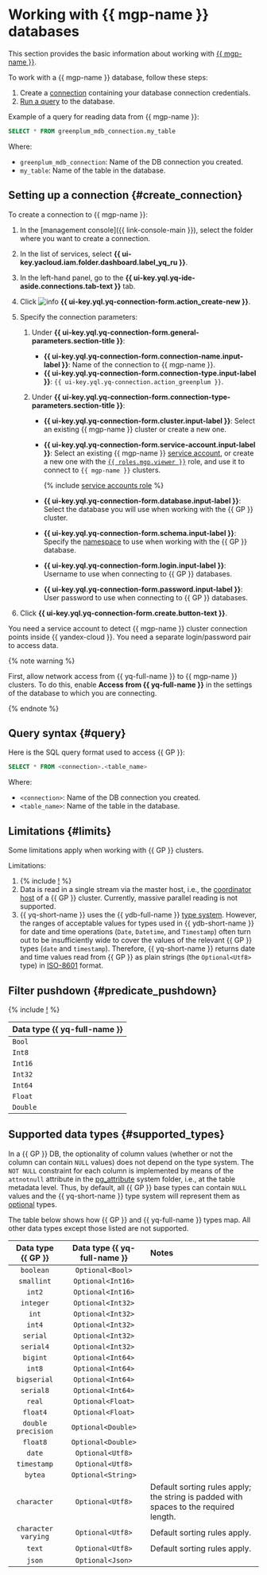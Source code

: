# Working with {{ mgp-name }} databases

This section provides the basic information about working with [{{ mgp-name }}](https://yandex.cloud/ru/services/managed-greenplum).

To work with a {{ mgp-name }} database, follow these steps:
1. Create a [connection](../concepts/glossary.md#connection) containing your database connection credentials.
1. [Run a query](#query) to the database.

Example of a query for reading data from {{ mgp-name }}:

```sql
SELECT * FROM greenplum_mdb_connection.my_table
```

Where:
* `greenplum_mdb_connection`: Name of the DB connection you created.
* `my_table`: Name of the table in the database.


## Setting up a connection {#create_connection}

To create a connection to {{ mgp-name }}:
1. In the [management console]({{ link-console-main }}), select the folder where you want to create a connection.
1. In the list of services, select **{{ ui-key.yacloud.iam.folder.dashboard.label_yq_ru }}**.
1. In the left-hand panel, go to the **{{ ui-key.yql.yq-ide-aside.connections.tab-text }}** tab.
1. Click ![info](../../_assets/console-icons/plus.svg) **{{ ui-key.yql.yq-connection-form.action_create-new }}**.
1. Specify the connection parameters:

   1. Under **{{ ui-key.yql.yq-connection-form.general-parameters.section-title }}**:

      * **{{ ui-key.yql.yq-connection-form.connection-name.input-label }}**: Name of the connection to {{ mgp-name }}.
      * **{{ ui-key.yql.yq-connection-form.connection-type.input-label }}**: `{{ ui-key.yql.yq-connection.action_greenplum }}`.

   1. Under **{{ ui-key.yql.yq-connection-form.connection-type-parameters.section-title }}**:

      * **{{ ui-key.yql.yq-connection-form.cluster.input-label }}**: Select an existing {{ mgp-name }} cluster or create a new one.
      * **{{ ui-key.yql.yq-connection-form.service-account.input-label }}**: Select an existing {{ mgp-name }} [service account](../../iam/concepts/users/service-accounts.md), or create a new one with the [`{{ roles.mgp.viewer }}`](../../managed-greenplum/security/index.md#mgp-viewer) role, and use it to connect to `{{ mgp-name }}` clusters.

        {% include [service accounts role](../../_includes/query/service-accounts-role.md) %}

      * **{{ ui-key.yql.yq-connection-form.database.input-label }}**: Select the database you will use when working with the {{ GP }} cluster.
      * **{{ ui-key.yql.yq-connection-form.schema.input-label }}**: Specify the [namespace](https://docs.vmware.com/en/VMware-Greenplum/7/greenplum-database/admin_guide-ddl-ddl-schema.html) to use when working with the {{ GP }} database.
      * **{{ ui-key.yql.yq-connection-form.login.input-label }}**: Username to use when connecting to {{ GP }} databases.
      * **{{ ui-key.yql.yq-connection-form.password.input-label }}**: User password to use when connecting to {{ GP }} databases.


1. Click **{{ ui-key.yql.yq-connection-form.create.button-text }}**.

You need a service account to detect {{ mgp-name }} cluster connection points inside {{ yandex-cloud }}. You need a separate login/password pair to access data.

{% note warning %}

First, allow network access from {{ yq-full-name }} to {{ mgp-name }} clusters. To do this, enable **Access from {{ yq-full-name }}** in the settings of the database to which you are connecting.

{% endnote %}

## Query syntax {#query}
Here is the SQL query format used to access {{ GP }}:

```sql
SELECT * FROM <connection>.<table_name>
```

Where:
* `<connection>`: Name of the DB connection you created.
* `<table_name>`: Name of the table in the database.

## Limitations {#limits}

Some limitations apply when working with {{ GP }} clusters.

Limitations:
1. {% include [!](_includes/supported_requests.md) %}
1. Data is read in a single stream via the master host, i.e., the [coordinator host](https://docs.vmware.com/en/VMware-Greenplum/7/greenplum-database/admin_guide-intro-arch_overview.html) of a {{ GP }} cluster. Currently, massive parallel reading is not supported.
1. {{ yq-short-name }} uses the {{ ydb-full-name }} [type system](https://ydb.tech/docs/ru/yql/reference/types/primitive). However, the ranges of acceptable values for types used in {{ ydb-short-name }} for date and time operations (`Date`, `Datetime`, and `Timestamp`) often turn out to be insufficiently wide to cover the values of the relevant {{ GP }} types (`date` and `timestamp`). 
Therefore, {{ yq-short-name }} returns date and time values read from {{ GP }} as plain strings (the `Optional<Utf8>` type) in [ISO-8601](https://www.iso.org/iso-8601-date-and-time-format.html) format.

## Filter pushdown {#predicate_pushdown}

{% include [!](_includes/predicate_pushdown.md) %}

|Data type {{ yq-full-name }}|
|----|
|`Bool`|
|`Int8`|
|`Int16`|
|`Int32`|
|`Int64`|
|`Float`|
|`Double`|

## Supported data types {#supported_types}

In a {{ GP }} DB, the optionality of column values (whether or not the column can contain `NULL` values) does not depend on the type system. The `NOT NULL` constraint for each column is implemented by means of the `attnotnull` attribute in the [pg_attribute](https://docs.vmware.com/en/VMware-Greenplum/7/greenplum-database/ref_guide-system_catalogs-pg_attribute.html) system folder, i.e., at the table metadata level. Thus, by default, all {{ GP }} base types can contain `NULL` values and the {{ yq-short-name }} type system will represent them as [optional](https://ydb.tech/docs/ru/yql/reference/types/optional) types. 

The table below shows how {{ GP }} and {{ yq-full-name }} types map. All other data types except those listed are not supported.

| Data type {{ GP }} | Data type {{ yq-full-name }} | Notes |
| :---: | :---: | :--- |
| `boolean` | `Optional<Bool>` | |
| `smallint` | `Optional<Int16>` | |
| `int2` | `Optional<Int16>` | |
| `integer` | `Optional<Int32>` | |
| `int` | `Optional<Int32>` | |
| `int4` | `Optional<Int32>` | |
| `serial` | `Optional<Int32>` | |
| `serial4` | `Optional<Int32>` | |
| `bigint` | `Optional<Int64>` | |
| `int8` | `Optional<Int64>` | |
| `bigserial` | `Optional<Int64>` | |
| `serial8` | `Optional<Int64>` | |
| `real` | `Optional<Float>` | |
| `float4` | `Optional<Float>` | |
| `double precision` | `Optional<Double>` | |
| `float8` | `Optional<Double>` | |
| `date` | `Optional<Utf8>` | |
| `timestamp` | `Optional<Utf8>` | |
| `bytea` | `Optional<String>` | |
| `character` | `Optional<Utf8>` | Default sorting rules apply; the string is padded with spaces to the required length. |
| `character varying` | `Optional<Utf8>` | Default sorting rules apply. |
| `text` | `Optional<Utf8>` | Default sorting rules apply. |
| `json` | `Optional<Json>` | |